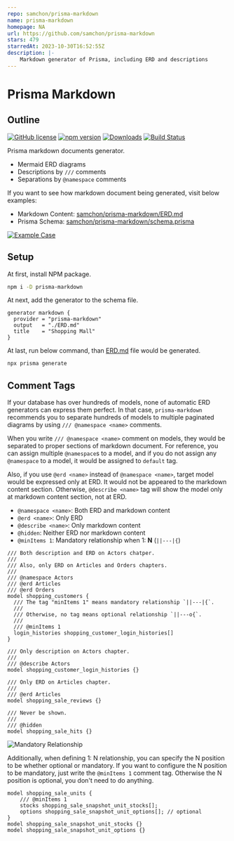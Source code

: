 ```yaml
---
repo: samchon/prisma-markdown
name: prisma-markdown
homepage: NA
url: https://github.com/samchon/prisma-markdown
stars: 479
starredAt: 2023-10-30T16:52:55Z
description: |-
    Markdown generator of Prisma, including ERD and descriptions
---
```


# Prisma Markdown
## Outline
[![GitHub license](https://img.shields.io/badge/license-MIT-blue.svg)](https://github.com/samchon/prisma-markdown/blob/master/LICENSE)
[![npm version](https://img.shields.io/npm/v/prisma-markdown.svg)](https://www.npmjs.com/package/prisma-markdown)
[![Downloads](https://img.shields.io/npm/dm/prisma-markdown.svg)](https://www.npmjs.com/package/prisma-markdown)
[![Build Status](https://github.com/samchon/prisma-markdown/workflows/build/badge.svg)](https://github.com/samchon/prisma-markdown/actions?query=workflow%3Abuild)

Prisma markdown documents generator.

  - Mermaid ERD diagrams
  - Descriptions by `///` comments
  - Separations by `@namespace` comments

If you want to see how markdown document being generated, visit below examples:

  - Markdown Content: [samchon/prisma-markdown/ERD.md](https://github.com/samchon/prisma-markdown/blob/master/ERD.md)
  - Prisma Schema: [samchon/prisma-markdown/schema.prisma](https://github.com/samchon/prisma-markdown/blob/master/schema.prisma)

[![Example Case](https://github-production-user-asset-6210df.s3.amazonaws.com/13158709/268175441-80ca9c8e-4c96-4deb-a8cb-674e9845ebf6.png)](https://github.com/samchon/prisma-markdown/blob/master/ERD.md)




## Setup
At first, install NPM package.

```bash
npm i -D prisma-markdown
```

At next, add the generator to the schema file.

```prisma
generator markdown {
  provider = "prisma-markdown"
  output   = "./ERD.md"
  title    = "Shopping Mall"
}
```

At last, run below command, than [ERD.md](https://github.com/samchon/prisma-markdown/blob/master/ERD.md) file would be generated.

```bash
npx prisma generate
```




## Comment Tags
If your database has over hundreds of models, none of automatic ERD generators can express them perfect. In that case, `prisma-markdown` recommends you to separate hundreds of models to multiple paginated diagrams by using `/// @namespace <name>` comments.

When you write `/// @namespace <name>` comment on models, they would be separated to proper sections of markdown document. For reference, you can assign multiple `@namespace`s to a model, and if you do not assign any `@namespace` to a model, it would be assigned to `default` tag.

Also, if you use `@erd <name>` instead of `@namespace <name>`, target model would be expressed only at ERD. It would not be appeared to the markdown content section. Otherwise, `@describe <name>` tag will show the model only at markdown content section, not at ERD.

  - `@namespace <name>`: Both ERD and markdown content
  - `@erd <name>`: Only ERD
  - `@describe <name>`: Only markdown content
  - `@hidden`: Neither ERD nor markdown content
  - `@minItems 1`: Mandatory relationship when 1: **N** (`||---|{`)

```prisma
/// Both description and ERD on Actors chatper.
///
/// Also, only ERD on Articles and Orders chapters.
///
/// @namespace Actors
/// @erd Articles
/// @erd Orders
model shopping_customers {
  /// The tag "minItems 1" means mandatory relationship `||---|{`.
  ///
  /// Otherwise, no tag means optional relationship `||---o{`.
  ///
  /// @minItems 1
  login_histories shopping_customer_login_histories[]
}

/// Only description on Actors chapter.
///
/// @describe Actors
model shopping_customer_login_histories {}

/// Only ERD on Articles chapter.
///
/// @erd Articles
model shopping_sale_reviews {}

/// Never be shown.
///
/// @hidden
model shopping_sale_hits {}
```

![Mandatory Relationship](https://github.com/samchon/prisma-markdown/assets/13158709/b382cf64-5047-4a00-b77f-7c3427010090)

Additionally, when defining 1: N relationship, you can specify the N position to be whether optional or mandatory. If you want to configure the N position to be mandatory, just write the `@minItems 1` comment tag. Otherwise the N position is optional, you don't need to do anything.

```prisma
model shopping_sale_units {
    /// @minItems 1
    stocks shopping_sale_snapshot_unit_stocks[];
    options shopping_sale_snapshot_unit_options[]; // optional
}
model shopping_sale_snapshot_unit_stocks {}
model shopping_sale_snapshot_unit_options {}
```

